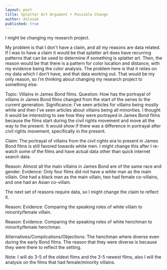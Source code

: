 ```yaml
---
layout: post
title: Splatter Art Argument + Possible Change
author: dslezak
published: true
---
```


I might be changing my research project.

My problem is that I don't have a claim, and all my reasons are data related. If I was to have a claim it would be that splatter art does have recurring patterns that can be used to determine if something is splatter art. Then, the reason would be that there is a pattern for color location and distance, with my evidence being the color analysis. The problem here is that it relies on my data which I don’t have, and that data working out. That would be my only reason, so I’m thinking about changing my research project to something else.

Topic: Villains in James Bond films.
Question: How has the portrayal of villains in James Bond films changed from the start of the series to the current generation.
Significance: I’ve seen articles for villains being mostly white and then I’ve seen articles about villains being all minorities. I thought it would be interesting to see how they were portrayed in James Bond films because the films start during the civil rights movement and move all the way to the present. It would show if there was a difference in portrayal after civil rights movement, specifically in the present.

Claim: The portrayal of villains from the civil rights era to present in James Bond films is still favored towards white men. I might change this after I re-watch some of the films and have actual data other than quick internet search data.

Reason: Almost all the main villains in James Bond are of the same race and gender.
Evidence: Only four films did not have a white man as the main villain. One had a black man as the main villain, two had female co-villains, and one had an Asian co-villain.

The next set of reasons require data, so I might change the claim to reflect it.

Reason: 
Evidence: Comparing the speaking roles of white villain to minority/female villain.

Reason:
Evidence: Comparing the speaking roles of white henchman to minority/female henchman. 

Alternatives/Complications/Objections:
The henchman where diverse even during the early Bond films.
The reason that they were diverse is because they were there to reflect the setting.

Note: I will do 3-5 of the oldest films and the 3-5 newest films, also I will the analysis on the films that had female/minority villains.
